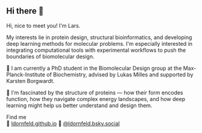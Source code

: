 ## Hi there 👋

Hi, nice to meet you! I'm Lars.

My interests lie in protein design, structural bioinformatics, and developing deep learning methods for molecular problems. I'm especially interested in integrating computational tools with experimental workflows to push the boundaries of biomolecular design.

🔭 I am currently a PhD student in the Biomolecular Design group at the Max-Planck-Institute of Biochemistry, advised by Lukas Milles and supported by Karsten Borgwardt.

🌱 I'm fascinated by the structure of proteins — how their form encodes function, how they navigate complex energy landscapes, and how deep learning might help us better understand and design them.


Find me  
🔗 [ldornfeld.github.io](https://ldornfeld.github.io) 🦋 [@ldornfeld.bsky.social](https://bsky.app/profile/ldornfeld.bsky.social)
